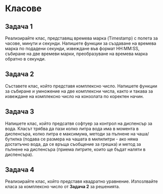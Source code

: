 # Класове

## Задача 1

Реализирайте клас, представящ времева марка (Timestamp) с полета за часове, минути и секунди. Напишете функции за създаване на времева марка по подадени секунди, извеждане във формат HH:MM:SS, събиране на две времеви марки, преобразуване на времева марка обратно в секунди.

## Задача 2

Съставете клас, който представя комплексно число. Напишете функции за събиране и умножение на две комплексни числа, както и такава за извеждане на комплексно число на конзолата по коректен начин.

## Задача 3

Напишете клас, който предсатвя софтуер за контрол на диспенсър за вода. Класът трябва да пази колко литра вода има в момента в диспенсъра, колко литра е максимума, методи за пълнене на чаша/бутилка (подава се размера на чашата в милилитри - ако няма достатъчно вода, да се връща съобщение за грешка) и метод за пълнене на диспенсъра (приема литрите, които ще бъдат наляти в диспенсъра).

## Задача 4

Реализирайте клас, който представя квадратно уравнение. Изпозлвайте класа за комплексно число от **Задача 2** за решенията.
